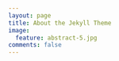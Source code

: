 ```yaml
---
layout: page
title: About the Jekyll Theme
image:
  feature: abstract-5.jpg
comments: false
---
```



